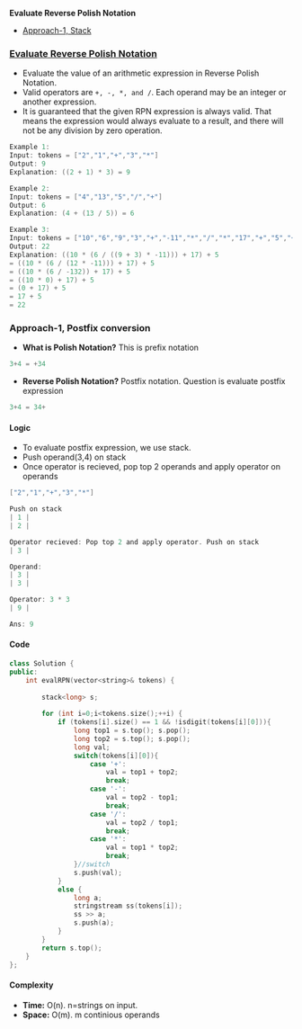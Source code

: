**Evaluate Reverse Polish Notation**
- [Approach-1, Stack](#a1)


### [Evaluate Reverse Polish Notation](https://leetcode.com/problems/evaluate-reverse-polish-notation/)
- Evaluate the value of an arithmetic expression in Reverse Polish Notation.
- Valid operators are `+, -, *, and /`. Each operand may be an integer or another expression.
- It is guaranteed that the given RPN expression is always valid. That means the expression would always evaluate to a result, and there will not be any division by zero operation.
```c
Example 1:
Input: tokens = ["2","1","+","3","*"]
Output: 9
Explanation: ((2 + 1) * 3) = 9

Example 2:
Input: tokens = ["4","13","5","/","+"]
Output: 6
Explanation: (4 + (13 / 5)) = 6

Example 3:
Input: tokens = ["10","6","9","3","+","-11","*","/","*","17","+","5","+"]
Output: 22
Explanation: ((10 * (6 / ((9 + 3) * -11))) + 17) + 5
= ((10 * (6 / (12 * -11))) + 17) + 5
= ((10 * (6 / -132)) + 17) + 5
= ((10 * 0) + 17) + 5
= (0 + 17) + 5
= 17 + 5
= 22
```

<a name=a1></a>
### Approach-1, Postfix conversion
- **What is Polish Notation?** This is prefix notation
```c
3+4 = +34
```
- **Reverse Polish Notation?** Postfix notation. Question is evaluate postfix expression
```c
3+4 = 34+
```
#### Logic
- To evaluate postfix expression, we use stack.
- Push operand(3,4) on stack
- Once operator is recieved, pop top 2 operands and apply operator on operands
```c
["2","1","+","3","*"]

Push on stack
| 1 |
| 2 |

Operator recieved: Pop top 2 and apply operator. Push on stack
| 3 |

Operand:
| 3 |
| 3 |

Operator: 3 * 3
| 9 |

Ans: 9
```
#### Code
```cpp
class Solution {
public:
    int evalRPN(vector<string>& tokens) {
        
        stack<long> s;
        
        for (int i=0;i<tokens.size();++i) {
            if (tokens[i].size() == 1 && !isdigit(tokens[i][0])){
                long top1 = s.top(); s.pop();
                long top2 = s.top(); s.pop();
                long val;
                switch(tokens[i][0]){
                    case '+':
                        val = top1 + top2;
                        break;
                    case '-':
                        val = top2 - top1;
                        break;
                    case '/':
                        val = top2 / top1;
                        break;
                    case '*':
                        val = top1 * top2;
                        break;
                }//switch
                s.push(val);                
            }
            else {
                long a;
                stringstream ss(tokens[i]);
                ss >> a;
                s.push(a);
            }
        }
        return s.top();
    }
};
```
#### Complexity
- **Time:** O(n). n=strings on input.
- **Space:** O(m). m continious operands
